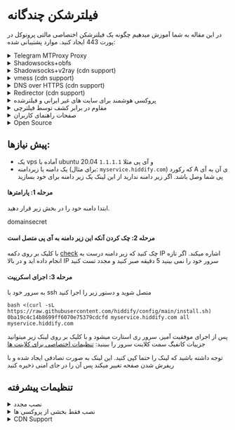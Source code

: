 # فیلترشکن چندگانه

در این مقاله به شما آموزش میدهیم چگونه یک فیلترشکن اختصاصی مالتی پروتوکل در پورت 443 ایجاد کنید. موارد پشتیبانی شده:

<details>

<summary>Telegram MTProxy Proxy</summary>

پروکسی ایجاد شده یک پروکسی faketls هست که در صورتی که کلاینت غیر تلگرام به آن متصل شود سایت گوگل را نشان می‌دهد.

`(faketls domain=mail.google.com)`

</details>

<details>

<summary>Shadowsocks+obfs</summary>

پروکسی شدوساکس مشابه پروکسی تلگرام فوق، از faketls استفاده میکند تا ترافیک شدوساکس را پنهان کند.

`faketls domain=www.google.com`

</details>

<details>

<summary>Shadowsocks+v2ray (cdn support)</summary>

این پروکسی، از v2ray استفاده میکند و یک زیرمسیر از سایت که با tls و http2 فعال است استفاده میکند

</details>

<details>

<summary>vmess (cdn support)</summary>

Same as v2ray

</details>

<details>

<summary>DNS over HTTPS (cdn support)</summary>

برای استفاده از DNS over HTTPS کافی است در مرورگر از dns زیر استفاده کنید:

`https://yourdomain.com/yoursecret/dns/dns-query{?dns}`

</details>

<details>

<summary>Redirector (cdn support)</summary>

نکته این امر آن است که برای مثال وقتی میخواهید پروکسی تلگرام یا پروکسی شدوساکس را از طریق برنامه های دیگر به اشتراک بگذارید امکان آن فراهم می شود. برای مثال اگر کانفیگ شدوساکس را به جای `fullURL` آن قرار دهید باعث میشود با کلیک بر روی این لینک، نرم افزار شدوساکس باز شده و پروکسی بر روی آن فعال شود.

`https://yourdomain.com/yoursecret/redirect/fullURL`

به عنوان مثال:

`https://yourdomain.com/yoursecret/redirect/ss://secret/`

</details>

<details>

<summary>پروکسی هوشمند برای سایت های غیر ایرانی و فیلترشده</summary>

با استفاده از کلاینت کلش و کانفیگی که درست کردیم میتوانید در 3 مود به اینترنت وصل بشید.

* روش اول فقط سایت فیلترشده را از فیلترشکن عبور دهد.
  * مشکلات:
    * در شرایط فیلترینگ شدید الان که تقریبا همه سایت ها فیلتر شده یک مقدار خوب نیست
    * سایت هایی که ایران را تحریم کرده اند کار نمیکنند
* فقط سایت های ایرانی بدون فیلترشکن باز شود (پیشنهادی)
* تمام سایت ها از فیلترشکن عبور کنند
  * مشکلات:
    * سرعت بازدید از صفحات ایرانی کمتر شود
    * باعث شود سرور شما سریعتر شناسایی شود

کانفیگ اول یا دوم کمک به دیرتر شناسایی شدن پروکسی میکند و کانفیگ سوم ممکن است

</details>

<details>

<summary>مقاوم در برابر کشف توسط فیلترچی</summary>

سعی شده جلوی حملات معمول به سرور گرفته شود و امکان شناسایی حداقل باشد با این وجود فراموش نکنید که سایر پورت ها به جز 22، 80 و 443 را غیر فعال کنید

</details>

<details>

<summary>صفحات راهنمای کاربران</summary>



</details>

<details>

<summary>Open Source</summary>

کلیه سورس کدها در [گیت هاب](https://github.com/hiddify/hiddify-config)

</details>

## پیش نیازها:

* یک vps آماده با ubuntu 20.04 و آی پی مثلا `1.1.1.1`
* یک دامنه یا زیردامنه (برای مثال: `myservice.hiddify.com`) که رکورد A ی آن به آی پی شما وصل باشد. اگر زیر دامنه ندارید از این لینک یک زیر دامنه برای خود بسازید

#### مرحله 1: پارامترها

ابتدا دامنه خود را در بخش زیر قرار دهید.

domainsecret

#### مرحله 2: چک کردن آنکه این زیر دامنه به آی پی متصل است

با کلیک بر روی دکمه [check](https://mxtoolbox.com/SuperTool.aspx?action=a%3amyservice.hiddify.com\&run=toolpage) چک کنید که زیر دامنه درست به IP اشاره میکند. اگر تازه انجام داده اید و در بالا IP سرور خود را نمی بینید 5 دقیقه صبر کنید و مجدد تست کنید

#### مرحله 3: اجرای اسکریپت

به سرور خود با ssh متصل شوید و دستور زیر را اجرا کنید

```
bash <(curl -sL https://raw.githubusercontent.com/hiddify/config/main/install.sh) 0ba19c4c14b8699ff6070e75379cdcfd myservice.hiddify.com all myservice.hiddify.com
```

پس از اجرای موفقیت آمیز، سرور ری استارت میشود و با کلیک بر روی لینک زیر میتوانید جزییات کانفیگ سمت کلاینت سرور را ببینید: [تنظیمات اختصاصی برای کلاینت ها](https://myservice.hiddify.com/751F2F753854422EA4C5FDDB8314F068/)

توجه داشته باشید که لینک را حتما کپی کنید. این لینک به صورت تصادفی ایجاد شده و با ریفرش شدن صفحه تغییر میکند پس آن را در جای امنی ذخیره کنید

## تنظیمات پیشرفته

<details>

<summary>نصب مجدد</summary>

ابتدا دستور زیر را اجرا کنید و سپس دستورات بالا را مجدد اجرا کنید.

```
rm -rf /opt/hiddify-config/ 
```

</details>

<details>

<summary>نصب فقط بخشی از پروکسی ها</summary>

کافی است که به جای عبارت all در دستور بالا، یکی از عبارت های `telegram-shadowsocks-vmess` را قرار دهید یا دوتا را با - کنار هم قرار دهید. مثل `telegram-vmess`

</details>

<details>

<summary>CDN Support</summary>

برای سرعت بالاتر و گذر از اینترانت کافی است که یک دامنه خریداری کنید (برای مثال از [اینجا به قیمت 1 دلار](https://www.namecheap.com/promos/99-cent-domain-names/) یا [اینجا رایگان](https://www.freenom.com/)

* قبل از خرید دامنه ابتدا دامنه را چک کنید که در ابرآروان مورد پذیرش قرار دهد
* سپس یک اکانت در ابرآروان ایجاد کنید میتوانید با یک شماره خارجی اینکار را انجام دهید
* سپس nameserver بر روی دامنه ای که خریداری کرده اید را مطابق اعلامی ابرآروان پر کنید
* سپس روی زیر دامنه دلخواه، آی پی سرور را تنظیم کنید و تیک کلود سرویس را تنظیم کنید و سپس به جای `myservice.hiddify.com` زیردامنه جدید خود را تنظیم کنید. لازم است این زیر دامنه با دامنه ای که در بالا انتخاب کرده اید متفاوت باشد.
* سپس لینک زیر را با تغییر در نامه دامنه در مرورگر جهت مشاهده تنظیمات باز کنید.

```
       https://myservice.hiddify.com/751F2F753854422EA4C5FDDB8314F068/
```

در زیر توضیحات با تصویر نشان داده شده است.

#### 2. Arvancloud setup

1. Log in to the Arvancloud account and add your domain.

```
Domain List > Add new domains
```

<img src="https://raw.githubusercontent.com/WeAreMahsaAmini/FreeInternet/main/protocols/media/arvanclound_adddomain.jpg" alt="Arvancloud dashboard > Add new domain" data-size="original">

Then:

* Enter your domain name
* Select Free plan
* Skip DNS Records
* Note the nameservers presented on the last step

<img src="https://raw.githubusercontent.com/WeAreMahsaAmini/FreeInternet/main/protocols/media/arvanclound_nameservers.jpg" alt="Add new domain > Nameservers" data-size="original">

* Go to your domain registrar (the website where you bought your domain, e.g. Godaddy, Namecheap, ...)
* Update the nameservers to the one you got in Arvancloud (after adding the domain).

After your domain nameservers changed successfully (depending on the registrar, it can take a few hours, but it's usually quite fast), your domain is now using Arvancloud DNS.

1. Connect your domain to your server's IP address using `A` records. Make sure the `Cloud Service` option is enabled for each record. ![Add new domain > Nameservers](https://raw.githubusercontent.com/WeAreMahsaAmini/FreeInternet/main/protocols/media/arvanclound\_add\_dns.jpg)
2. Go to `HTTPS settings` on the navbar, select `Issue certificate`. It will take around 30 minutes for the certificate to be ready.
3. After the certificate is issued, enable the `Activate HTTPS` option. ![HTTPS Settings > Activate HTTPS](https://raw.githubusercontent.com/WeAreMahsaAmini/FreeInternet/main/protocols/media/arvanclound\_https.jpg)

(توضیحات بخش CDN برگرفته از دوستان FreeInternet)\[https://github.com/WeAreMahsaAmini/FreeInternet/tree/main/protocols/shadowsocks-v2ray-tls]

## اگر از ابرآروان استفاده میکنید

به جای زیر پارامتر چهارم در اسکریپت فوق عبارت arvancloud.com را قرار دهید.

const genRanHex = size => \[...Array(size)] .map(() => Math.floor(Math.random() \* 16).toString(16)).join(''); document.getElementById("usersecret").value=genRanHex(32); codes=document.getElementsByTagName('code'); as=document.getElementsByTagName('a'); default\_contents={'code':{},'a':{\}} function replace\_info(str){ var host = document.getElementById("userdomain").value; var secret = document.getElementById("usersecret").value; str=str.replaceAll('myservice.hiddify.com',host); str=str.replaceAll('751F2F753854422EA4C5FDDB8314F068',secret); return str; } for (i=0; i\<codes.length;i++){ default\_contents\['code']\[i]=codes\[i].innerHTML; } for (i=0; i\<as.length;i++){ default\_contents\['a']\[i]={'href':as\[i].href,'inner':as\[i].innerHTML} } function handleValueChange(){ for (i=0; i\<codes.length;i++){ codes\[i].innerHTML=replace\_info(default\_contents\['code']\[i]); } for (i=0; i\<as.length;i++){ as\[i].href=replace\_info(default\_contents\['a']\[i]\['href']); as\[i].innerHTML=replace\_info(default\_contents\['a']\[i]\['inner']); } } handleValueChange();

</details>
